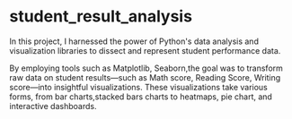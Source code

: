 # student_result_analysis
In this project, I harnessed the power of Python's data analysis and visualization libraries to dissect and represent student performance data.

By employing tools such as Matplotlib, Seaborn,the goal was to transform raw data on student results—such as Math score, Reading Score, Writing score—into insightful visualizations. These visualizations take various forms, from bar charts,stacked bars charts to heatmaps, pie chart, and interactive dashboards.
